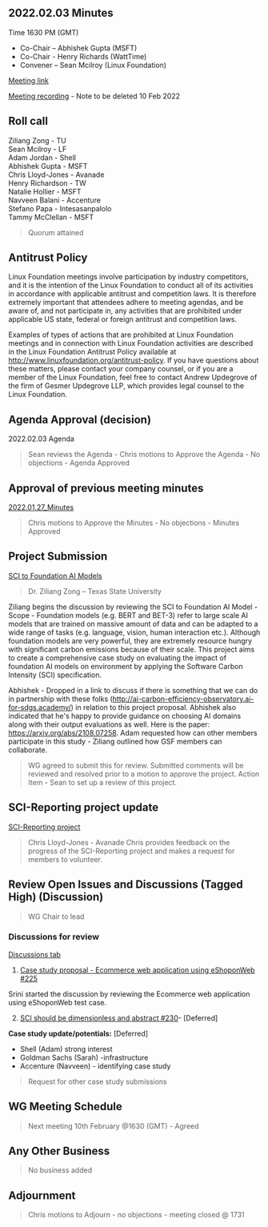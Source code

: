 ## 2022.02.03 Minutes

Time 1630 PM (GMT)

- Co-Chair – Abhishek Gupta (MSFT)
- Co-Chair - Henry Richards (WattTime)
- Convener – Sean Mcilroy (Linux Foundation)

[Meeting link](https://zoom.us/j/97813672712?pwd=MkRpUzczUmQ5QVFQb3pheEpDa05tUT09)

[Meeting recording](https://drive.google.com/drive/folders/1O9vgxsMU7HQHAO2qHU-Suiy1g4EVw-wD?usp=sharing) - Note to be deleted 10 Feb 2022

## Roll call

Ziliang Zong - TU <br>
Sean Mcilroy - LF<br>
Adam Jordan - Shell<br>
Abhishek Gupta - MSFT<br>
Chris Lloyd-Jones - Avanade<br>
Henry Richardson - TW<br>
Natalie Hollier - MSFT<br>
Navveen Balani - Accenture<br>
Stefano Papa - Intesasanpalolo<br>
Tammy McClellan - MSFT<br>

> Quorum attained
  
## Antitrust Policy
Linux Foundation meetings involve participation by industry competitors, and it is the intention of the Linux Foundation to conduct 
all of its activities in accordance with applicable antitrust and competition laws. 
It is therefore extremely important that attendees adhere to meeting agendas, and be aware of, and not participate in, any activities 
that are prohibited under applicable US state, federal or foreign antitrust and competition laws.

Examples of types of actions that are prohibited at Linux Foundation meetings and in connection with Linux Foundation activities are 
described in the Linux Foundation Antitrust Policy available at http://www.linuxfoundation.org/antitrust-policy. 
If you have questions about these matters, please contact your company counsel, or if you are a member of the Linux Foundation, 
feel free to contact Andrew Updegrove of the firm of Gesmer Updegrove LLP, which provides legal counsel to the Linux Foundation.
  
## Agenda Approval (decision) 
2022.02.03 Agenda

> Sean reviews the Agenda - Chris motions to Approve the Agenda - No objections - Agenda Approved
  
## Approval of previous meeting minutes
[2022.01.27_Minutes](https://github.com/Green-Software-Foundation/standards_wg/blob/main/Agenda_Minutes/2022.01.27_minutes.md)

> Chris motions to Approve the Minutes - No objections - Minutes Approved

## Project Submission

[SCI to Foundation AI Models](c) 

> Dr. Ziliang Zong – Texas State University

Ziliang begins the discussion by reviewing the SCI to Foundation AI Model - 
Scope - Foundation models (e.g. BERT and BET-3) refer to large scale AI models that are trained on massive amount of data and can be adapted to a wide range of tasks (e.g. language, vision, human interaction etc.). Although foundation models are very powerful, they are extremely resource hungry with significant carbon emissions because of their scale. This project aims to create a comprehensive case study on evaluating the impact of foundation AI models on environment by applying the Software Carbon Intensity (SCI) specification. 

Abhishek - Dropped in a link to discuss if there is something that we can do in partnership with these folks (http://ai-carbon-efficiency-observatory.ai-for-sdgs.academy/) in relation to this project proposal. Abhishek also indicated that he's happy to provide guidance on choosing AI domains along with their output evaluations as well. Here is the paper: https://arxiv.org/abs/2108.07258. Adam requested how can other members participate in this study - Ziliang outlined how GSF members can collaborate.

> WG agreed to submit this for review. Submitted comments will be reviewed and resolved prior to a motion to approve the project.
> Action Item - Sean to set up a review of this project.
 
## SCI-Reporting project update

[SCI-Reporting project](https://github.com/Green-Software-Foundation/sci-reporting)

> Chris Lloyd-Jones - Avanade
Chris provides feedback on the progress of the SCI-Reporting project and makes a request for members to volunteer. 

## Review Open Issues and Discussions (Tagged High) (Discussion)

> WG Chair to lead

### Discussions for review

[Discussions tab](https://github.com/Green-Software-Foundation/software_carbon_intensity/discussions)

1. [Case study proposal - Ecommerce web application using eShoponWeb #225](https://github.com/Green-Software-Foundation/software_carbon_intensity/discussions/225)

Srini started the discussion by reviewing the Ecommerce web application using eShoponWeb test case. 

2. [SCI should be dimensionless and abstract #230](https://github.com/Green-Software-Foundation/software_carbon_intensity/discussions/230)- [Deferred]

**Case study update/potentials:** [Deferred]

- Shell (Adam) strong interest
- Goldman Sachs (Sarah) -infrastructure
- Accenture (Navveen) - identifying case study

> Request for other case study submissions

## WG Meeting Schedule

> Next meeting 10th February @1630 (GMT) - Agreed

## Any Other Business

> No business added

## Adjournment

> Chris motions to Adjourn - no objections - meeting closed @ 1731
